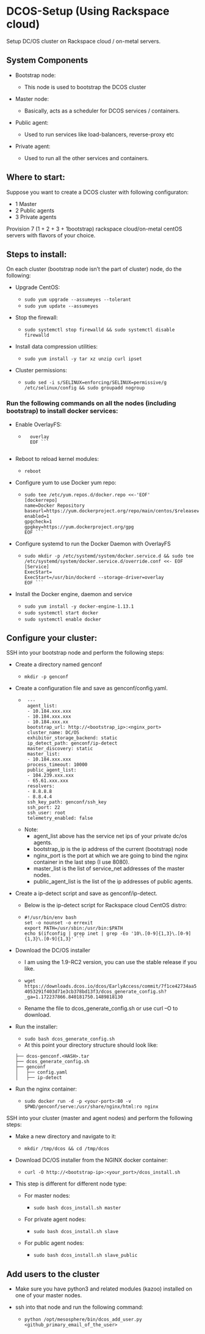 # DCOS-Setup (Using Rackspace cloud)
Setup DC/OS cluster on Rackspace cloud / on-metal servers.

## System Components

- Bootstrap node:
  - This node is used to bootstrap the DCOS cluster
  
- Master node:
  - Basically, acts as a scheduler for DCOS services / containers.
  
- Public agent:
  - Used to run services like load-balancers, reverse-proxy etc
  
- Private agent: 
  - Used to run all the other services and containers.

## Where to start:

Suppose you want to create a DCOS cluster with following configuraton:
- 1 Master
- 2 Public agents
- 3 Private agents

Provision 7 (1 + 2 + 3 + 1bootstrap) rackspace cloud/on-metal centOS servers with flavors of your choice.

## Steps to install:

On each cluster (bootstrap node isn’t the part of cluster) node, do the following:

- Upgrade CentOS:
  - ``` sudo yum upgrade --assumeyes --tolerant ```
  - ``` sudo yum update --assumeyes ```

- Stop the firewall:
  - ``` sudo systemctl stop firewalld && sudo systemctl disable firewalld ```

- Install data compression utilities:
  - ``` sudo yum install -y tar xz unzip curl ipset ```

- Cluster permissions:
	- ``` sudo sed -i s/SELINUX=enforcing/SELINUX=permissive/g /etc/selinux/config && sudo groupadd nogroup ```

### Run the following commands on all the nodes (including bootstrap) to install docker services:

- Enable OverlayFS:
  - ``` sudo tee /etc/modules-load.d/overlay.conf <<-'EOF'
      overlay
      EOF ```
      
- Reboot to reload kernel modules:
  - ``` reboot ```

- Configure yum to use Docker yum repo:
  - ```
    sudo tee /etc/yum.repos.d/docker.repo <<-'EOF'
    [dockerrepo]
    name=Docker Repository
    baseurl=https://yum.dockerproject.org/repo/main/centos/$releasever/
    enabled=1
    gpgcheck=1
    gpgkey=https://yum.dockerproject.org/gpg
    EOF ```
    
- Configure systemd to run the Docker Daemon with OverlayFS
  - ```
    sudo mkdir -p /etc/systemd/system/docker.service.d && sudo tee /etc/systemd/system/docker.service.d/override.conf <<- EOF
    [Service]
    ExecStart=
    ExecStart=/usr/bin/dockerd --storage-driver=overlay
    EOF ```
    
- Install the Docker engine, daemon and service
  - ``` sudo yum install -y docker-engine-1.13.1 ```
  - ``` sudo systemctl start docker ```
  - ``` sudo systemctl enable docker ```


## Configure your cluster:

SSH into your bootstrap node and perform the following steps:

- Create a directory named genconf
  - ``` mkdir -p genconf ```

- Create a configuration file and save as genconf/config.yaml.
  - ```
     ---
     agent_list:
     - 10.184.xxx.xxx
     - 10.184.xxx.xxx
     - 10.184.xxx.xx
     bootstrap_url: http://<bootstrap_ip>:<nginx_port>
     cluster_name: DC/OS
     exhibitor_storage_backend: static
     ip_detect_path: genconf/ip-detect
     master_discovery: static
     master_list:
     - 10.184.xxx.xxx
     process_timeout: 10000
     public_agent_list:
     - 104.239.xxx.xxx
     - 65.61.xxx.xxx
     resolvers:
     - 8.8.8.8
     - 8.8.4.4
     ssh_key_path: genconf/ssh_key
     ssh_port: 22
     ssh_user: root
     telemetry_enabled: false 
     ```
  - Note: 
    - agent_list above has the service net ips of your private dc/os agents.
    - bootstrap_ip is the ip address of the current (bootstrap) node
    - nginx_port is the port at which we are going to bind the nginx container in the last step (I use 8080).
    - master_list is the list of service_net addresses of the master nodes.
    - public_agent_list is the list of the ip addresses of public agents.

- Create a ip-detect script and save as genconf/ip-detect.
  - Below is the ip-detect script for Rackspace cloud CentOS distro:
  -  ```
     #!/usr/bin/env bash
     set -o nounset -o errexit
     export PATH=/usr/sbin:/usr/bin:$PATH
     echo $(ifconfig | grep inet | grep -Eo '10\.[0-9]{1,3}\.[0-9]{1,3}\.[0-9]{1,3}' ```
     
- Download the DC/OS installer
  - I am using the 1.9-RC2 version, you can use the stable release if you like.
  - ``` wget https://downloads.dcos.io/dcos/EarlyAccess/commit/7f1ce42734aa54053291f403d71e3cb378bd13f3/dcos_generate_config.sh?_ga=1.172237866.840181750.1489818130 ```
    
  - Rename the file to dcos_generate_config.sh or use curl –O to download.

- Run the installer:
  - ``` sudo bash dcos_generate_config.sh ```
  - At this point your directory structure should look like:
  ``` 
  ├── dcos-genconf.<HASH>.tar
  ├── dcos_generate_config.sh
  ├── genconf
  │   ├── config.yaml
  │   ├── ip-detect
  ```

- Run the nginx container:
  - ``` sudo docker run -d -p <your-port>:80 -v $PWD/genconf/serve:/usr/share/nginx/html:ro nginx ```
  
SSH into your cluster (master and agent nodes) and perform the following steps:
	
- Make a new directory and navigate to it: 
  - ``` mkdir /tmp/dcos && cd /tmp/dcos ```

- Download DC/OS installer from the NGINX docker container:
  - ``` curl -O http://<bootstrap-ip>:<your_port>/dcos_install.sh ```

- This step is different for different node type:
  - For master nodes:
    - ``` sudo bash dcos_install.sh master ```
    
  - For private agent nodes:
    - ``` sudo bash dcos_install.sh slave ```
  - For public agent nodes:
    - ``` sudo bash dcos_install.sh slave_public ```

## Add users to the cluster

- Make sure you have python3 and related modules (kazoo) installed on one of your master nodes.

- ssh into that node and run the following command:
  - ``` python /opt/mesosphere/bin/dcos_add_user.py <github_primary_email_of_the_user> ```




